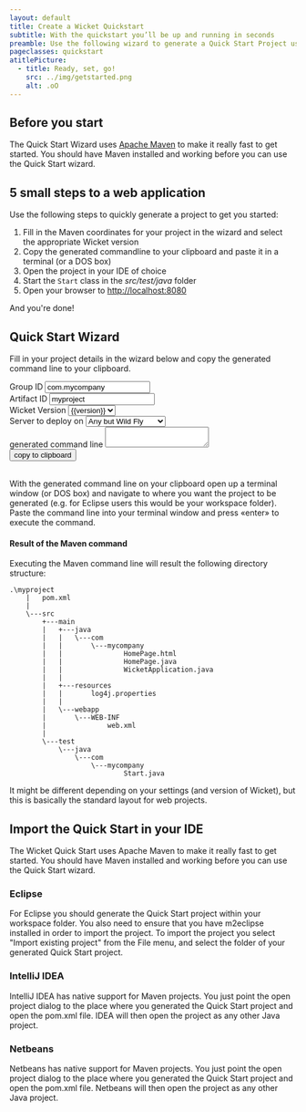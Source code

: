 ```yaml
---
layout: default
title: Create a Wicket Quickstart 
subtitle: With the quickstart you’ll be up and running in seconds
preamble: Use the following wizard to generate a Quick Start Project using Maven. Paste the generated command line into a shell (DOS prompt or unix shell) and create a project with Wicket in a jiffy.
pageclasses: quickstart
atitlePicture:
  - title: Ready, set, go!
    src: ../img/getstarted.png
    alt: .oO
---
```

<script type="text/javascript" charset="utf-8" src="{{ site.baseurl }}/javascript/ZeroClipboard-1.1.7.min.js"></script>
<script type="text/javascript">
    $(document).ready(function(){
      
      ZeroClipboard.setDefaults( { moviePath: '{{ site.baseurl }}/javascript/ZeroClipboard-1.1.7.swf' } );
      var clip = new ZeroClipboard(document.getElementById("cmdLineCopy"));
      clip.on( 'noflash', function ( client, args ) {
        document.getElementById("cmdLineCopy").style.display = 'none';
      });
      clip.on( 'wrongflash', function ( client, args ) {
        document.getElementById("cmdLineCopy").style.display = 'none';
      });
      $(document).resize(function() {
        clip.reposition();
      });
    });

    function changeIt()
    {
		var groupId = document.getElementById("groupId").value;
		var artifactId = document.getElementById("artifactId").value;
		var version = document.getElementById("version").value;
		var appserver = document.getElementById("appserver").value;
		var cmd;
		if(version.match(/^1\.[34]/))
			cmd = 'mvn archetype:create -DarchetypeGroupId=org.apache.wicket -DarchetypeArtifactId=wicket-archetype-quickstart -DarchetypeVersion=' + version + ' -DgroupId=' + groupId + ' -DartifactId=' + artifactId;						
		else
			cmd = 'mvn archetype:generate -DarchetypeGroupId=org.apache.wicket -DarchetypeArtifactId=wicket-archetype-quickstart -DarchetypeVersion=' + version + ' -DgroupId=' + groupId + ' -DartifactId=' + artifactId;						

		if (version.match(/.*SNAPSHOT/))
			cmd += ' -DarchetypeRepository=https://repository.apache.org/content/repositories/snapshots/';
		else
			cmd += ' -DarchetypeRepository=https://repository.apache.org/';

		if (appserver === 'wildfly')
			cmd += ' -Dlog4j.properties=wildfly-doesnt-need-log4j.properties';

		cmd += ' -DinteractiveMode=false'; 
		document.getElementById("cmdLine").value = cmd;
    }
  </script>

## Before you start

The Quick Start Wizard uses [Apache Maven](http://maven.apache.org) to
make it really fast to get started. You should have Maven installed and
working before you can use the Quick Start wizard.

## 5 small steps to a web application

Use the following steps to quickly generate a project to get you
started:

1.  Fill in the Maven coordinates for your project in the wizard and 
    select the appropriate Wicket version
2.  Copy the generated commandline to your clipboard and paste it in a 
    terminal (or a DOS box)
3.  Open the project in your IDE of choice
4.  Start the `Start` class in the *src/test/java* folder
5.  Open your browser to <a target="_blank" href="http://localhost:8080">http://localhost:8080</a>

And you're done!

## Quick Start Wizard

Fill in your project details in the wizard below and copy the generated
command line to your clipboard.

<div class="quickstart-wizard">
  <div>
    <label title="Base Package" for="groupId">Group ID</label>
    <input type="text" value="com.mycompany" onkeyup="changeIt();" id="groupId">
  </div>
  <div>
    <label title="Project Name" for="artifactId">Artifact ID</label>
    <input type="text" value="myproject" onkeyup="changeIt();" id="artifactId">
  </div>
  <div>
    <label title="Wicket Version" for="version">Wicket Version</label>
    <select onchange="changeIt();" id="version">
{% for version in site.wicket.versions reversed %}
{% if version == site.wicket.version %}
	<option value="{{version}}" selected="selected">{{version}}</option>
{% else %}
	<option value="{{version}}">{{version}}</option>
{% endif %}
{% endfor %}
    </select>
  </div>
  <div>
<label for="appserver" title="Server to deploy on">Server to deploy on</label>
<select id="appserver" onchange="changeIt();">
	<option value="any" selected="selected">Any but Wild Fly</option>
	<option value="wildfly" >Wild Fly (JBoss 8.x)</option>
</select>
</div>
  <div>
    <label id="cmdLabel" for="cmdLine">generated command line</label>
    <textarea onfocus="this.select();" id="cmdLine"></textarea>
    <script>changeIt();</script>
  </div>
  <div>
    <button data-clipboard-target="cmdLine" class="clip_button" id="cmdLineCopy">copy to clipboard</button>
  </div>
</div>
<br/>

With the generated command line on your clipboard open up a terminal
window (or DOS box) and navigate to where you want the project to be
generated (e.g. for Eclipse users this would be your workspace folder).
Paste the command line into your terminal window and press «enter» to
execute the command.

#### Result of the Maven command

Executing the Maven command line will result the following directory
structure:

    .\myproject
        |   pom.xml
        |
        \---src
            +---main
            |   +---java
            |   |   \---com
            |   |       \---mycompany
            |   |               HomePage.html
            |   |               HomePage.java
            |   |               WicketApplication.java
            |   |
            |   +---resources
            |   |       log4j.properties
            |   |
            |   \---webapp
            |       \---WEB-INF
            |               web.xml
            |
            \---test
                \---java
                    \---com
                        \---mycompany
                                Start.java

It might be different depending on your settings (and version of
Wicket), but this is basically the standard layout for web projects.

## Import the Quick Start in your IDE

The Wicket Quick Start uses Apache Maven to make it really fast to get
started. You should have Maven installed and working before you can use
the Quick Start wizard.

### Eclipse

For Eclipse you should generate the Quick Start project within your
workspace folder. You also need to ensure that you have m2eclipse
installed in order to import the project. To import the project you
select "Import existing project" from the File menu, and select the
folder of your generated Quick Start project.

### IntelliJ IDEA

IntelliJ IDEA has native support for Maven projects. You just point the
open project dialog to the place where you generated the Quick Start
project and open the pom.xml file. IDEA will then open the project as
any other Java project.

### Netbeans

Netbeans has native support for Maven projects. You just point the open
project dialog to the place where you generated the Quick Start project
and open the pom.xml file. Netbeans will then open the project as any
other Java project.
